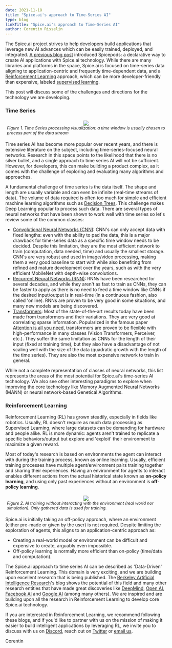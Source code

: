```yaml
---
date: 2021-11-18
title: "Spice.ai's approach to Time-Series AI"
type: blog
linkTitle: "Spice.ai's approach to Time-Series AI"
author: Corentin Risselin
---
```


The Spice.ai project strives to help developers build applications that leverage new AI advances which can be easily trained, deployed, and integrated. [A previous blog post](/posts/2021/11/15/teaching-apps-how-to-learn-with-spicepods/) introduced Spicepods: a declarative way to create AI applications with Spice.ai technology. While there are many libraries and platforms in the space, Spice.ai is focused on time-series data aligning to application-centric and frequently time-dependent data, and a [Reinforcement Learning](https://en.wikipedia.org/wiki/Reinforcement_learning) approach, which can be more developer-friendly than expensive, labeled [supervised learning](https://en.wikipedia.org/wiki/Supervised_learning).

This post will discuss some of the challenges and directions for the technology we are developing.

### Time Series

<div style="display: flex; justify-content: center; padding: 5px;">
  <div style="display: flex; flex-direction: column;">
    <img style="max-width: 600px; margin: auto" src="https://user-images.githubusercontent.com/19952490/142404970-de910848-cdb4-451b-a0d5-302c90215216.png" />
	<div style="font-size: 0.8rem; font-style: italic;">Figure 1. Time Series processing visualization: a time window is usually chosen to process part of the data stream</div>
  </div>
</div>

Time series AI has become more popular over recent years, and there is extensive literature on the subject, including time-series-focused neural networks. Research in this space points to the likelihood that there is no silver bullet, and a single approach to time series AI will not be sufficient. However, for developers, this can make building a product complex, as it comes with the challenge of exploring and evaluating many algorithms and approaches.

A fundamental challenge of time series is the data itself. The shape and length are usually variable and can even be infinite (real-time streams of data). The volume of data required is often too much for simple and efficient machine learning algorithms such as [Decision Trees](https://en.wikipedia.org/wiki/Decision_tree). This challenge makes Deep Learning popular to process such data. There are several types of neural networks that have been shown to work well with time series so let's review some of the common classes:

- [Convolutional Neural Networks (CNN)](https://en.wikipedia.org/wiki/Convolutional_neural_network): CNN's can only accept data with fixed lengths: even with the ability to pad the data, this is a major drawback for time-series data as a specific time window needs to be decided. Despite this limitation, they are the most efficient network to train (computation, data needed, time) and usually the smallest storage. CNN's are very robust and used in image/video processing, making them a very good baseline to start with while also benefiting from refined and mature development over the years, such as with the very efficient MobileNet with depth-wise convolutions.
- [Recurrent Neural Networks (RNN)](https://en.wikipedia.org/wiki/Recurrent_neural_network): RNNs have been researched for several decades, and while they aren't as fast to train as CNNs, they can be faster to apply as there is no need to feed a time window like CNNs if the desired input/output is in real-time (in a continuous fashion, also called 'online). RNNs are proven to be very good in some situations, and many new models are being discovered.
- [Transformers](<https://en.wikipedia.org/wiki/Transformer_(machine_learning_model)>): Most of the state-of-the-art results today have been made from transformers and their variations. They are very good at correlating sparse information. Popularized in the famous paper [Attention is all you need](https://arxiv.org/pdf/1706.03762.pdf), transformers are proven to be flexible with high-performance in many classes (Vision Transformers, Perceiver, etc.). They suffer the same limitation as CNNs for the length of their input (fixed at training time), but they also have a disadvantage of not scaling well with the size of the data (quadratic growth with the length of the time series). They are also the most expensive network to train in general.

While not a complete representation of classes of neural networks, this list represents the areas of the most potential for Spice.ai's time-series AI technology. We also see other interesting paradigms to explore when improving the core technology like Memory Augmented Neural Networks (MANN) or neural network-based Genetical Algorithms.

### Reinforcement Learning

Reinforcement Learning (RL) has grown steadily, especially in fields like robotics. Usually, RL doesn't require as much data processing as Supervised Learning, where large datasets can be demanding for hardware and people alike. RL is more dynamic: agents aren't trained to replicate a specific behaviors/output but explore and 'exploit' their environment to maximize a given reward.

Most of today's research is based on environments the agent can interact with during the training process, known as online learning. Usually, efficient training processes have multiple agent/environment pairs training together and sharing their experiences. Having an environment for agents to interact enables different actions from the actual historical state known as **on-policy learning**, and using only past experiences without an environment is **off-policy learning**.

<div style="display: flex; justify-content: center; padding: 5px;">
  <div style="display: flex; flex-direction: column;">
    <img style="max-width: 600px; margin: auto" src="https://user-images.githubusercontent.com/19952490/142404987-cc6f0654-d2bd-496a-b6a4-52da19b9f912.png" />
	<div style="font-size: 0.8rem; font-style: italic;"> Figure 2. AI training without interacting with the environment (real world nor simulation). Only gathered data is used for training.</div>
  </div>
</div>

Spice.ai is initially taking an off-policy approach, where an environment (either pre-made or given by the user) is not required. Despite limiting the exploration of agents, this aligns to an application-centric approach as:

- Creating a real-world model or environment can be difficult and expensive to create, arguably even impossible.
- Off-policy learning is normally more efficient than on-policy (time/data and computation).

The Spice.ai approach to time series AI can be described as 'Data-Driven' Reinforcement Learning. This domain is very exciting, and we are building upon excellent research that is being published. The [Berkeley Artificial Intelligence Research](https://bair.berkeley.edu/)'s blog shows the potential of this field and many other research entities that have made great discoveries like [DeepMind](https://deepmind.com/), [Open AI](https://openai.com/), [Facebook AI](https://ai.facebook.com/) and [Google AI](https://ai.google/) (among many others). We are inspired and are building upon all the research in Reinforcement Learning to develop core Spice.ai technology.

If you are interested in Reinforcement Learning, we recommend following these blogs, and if you'd like to partner with us on the mission of making it easier to build intelligent applications by leveraging RL, we invite you to discuss with us on [Discord](https://discord.gg/kZnTfneP5u), reach out on [Twitter](https://twitter.com/SpiceAIHQ) or [email us](mailto:hey@spiceai.io).

Corentin
